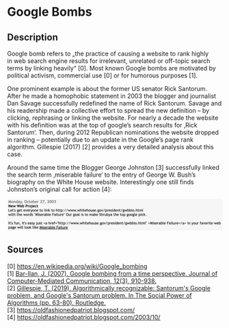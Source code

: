 # Google Bombs

## Description

Google bomb refers to „the practice of causing a website to rank highly in web search engine results for irrelevant, unrelated or off-topic search terms by linking heavily“ [0]. Most known Google bombs are motivated by political activism, commercial use [0] or for humorous purposes [1].  

One prominent example is about the former US senator Rick Santorum. After he made a homophobic statement in 2003 the blogger and journalist Dan Savage successfully redefined the name of Rick Santorum. Savage and his readership made a collective effort to spread the new definition – by clicking, rephrasing or linking the website. For nearly a decade the website with his definition was at the top of google’s search results for ‚Rick Santorum‘. Then, during 2012 Republican nominations the website dropped in ranking – potentially due to an update in the Google’s page rank algorithm. Gillespie (2017) [2] provides a very detailed analysis about this case.   

Around the same time the Blogger George Johnston [3] successfully linked the search term ‚miserable failure‘ to the entry of George W. Bush’s biography on the White House website. Interestingly one still finds Johnston’s original call for action [4]:  

![Johnston Blog call 2003](googlebombs_johnstonblog.png)
 

## Sources

[0] https://en.wikipedia.org/wiki/Google_bombing   
[1] [Bar-Ilan, J. (2007). Google bombing from a time perspective. Journal of Computer-Mediated Communication, 12(3), 910-938.](https://doi.org/10.1111/j.1083-6101.2007.00356.x)   
[2] [Gillespie, T. (2019). Algorithmically recognizable: Santorum's Google problem, and Google's Santorum problem. In The Social Power of Algorithms (pp. 63-80). Routledge.](https://doi.org/10.1080/1369118X.2016.1199721)   
[3] https://oldfashionedpatriot.blogspot.com/   
[4] https://oldfashionedpatriot.blogspot.com/2003/10/   